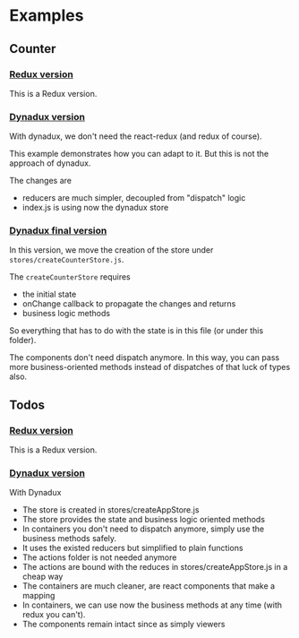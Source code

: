 # Examples

## Counter

### [Redux version](https://codesandbox.io/s/github/reduxjs/redux/tree/master/examples/counter)

This is a Redux version.
 
### [Dynadux version](https://codesandbox.io/s/festive-wright-jur7b)

With dynadux, we don't need the react-redux (and redux of course).

This example demonstrates how you can adapt to it. But this is not the approach of dynadux.

The changes are
- reducers are much simpler, decoupled from "dispatch" logic 
- index.js is using now the dynadux store

### [Dynadux final version](https://codesandbox.io/s/amazing-bohr-xzhp0)

In this version, we move the creation of the store under `stores/createCounterStore.js`.

The `createCounterStore` requires
- the initial state
- onChange callback to propagate the changes
and returns
- business logic methods

So everything that has to do with the state is in this file (or under this folder).

The components don't need dispatch anymore. In this way, you can pass more business-oriented methods instead of dispatches of that luck of types also.

## Todos

### [Redux version](https://codesandbox.io/s/github/reduxjs/redux/tree/master/examples/todos)

This is a Redux version.

### [Dynadux version](https://codesandbox.io/s/sleepy-browser-mijt6)

With Dynadux
- The store is created in stores/createAppStore.js
- The store provides the state and business logic oriented methods
- In containers you don't need to dispatch anymore, simply use the business methods safely.
- It uses the existed reducers but simplified to plain functions
- The actions folder is not needed anymore
- The actions are bound with the reduces in stores/createAppStore.js in a cheap way
- The containers are much cleaner, are react components that make a mapping
- In containers, we can use now the business methods at any time (with redux you can't).
- The components remain intact since as simply viewers
